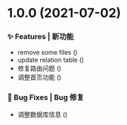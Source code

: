 # 1.0.0 (2021-07-02)


### ✨ Features | 新功能

* remove some files ([](https://github.com/edgardong/xscms/commit/240cd8d))
* update relation table ([](https://github.com/edgardong/xscms/commit/a4c9c3d))
* 修复路由问题 ([](https://github.com/edgardong/xscms/commit/98270a0))
* 调整首页功能 ([](https://github.com/edgardong/xscms/commit/f50e0e8))


### 🐛 Bug Fixes | Bug 修复

* 调整数据库信息 ([](https://github.com/edgardong/xscms/commit/47a58fd))



